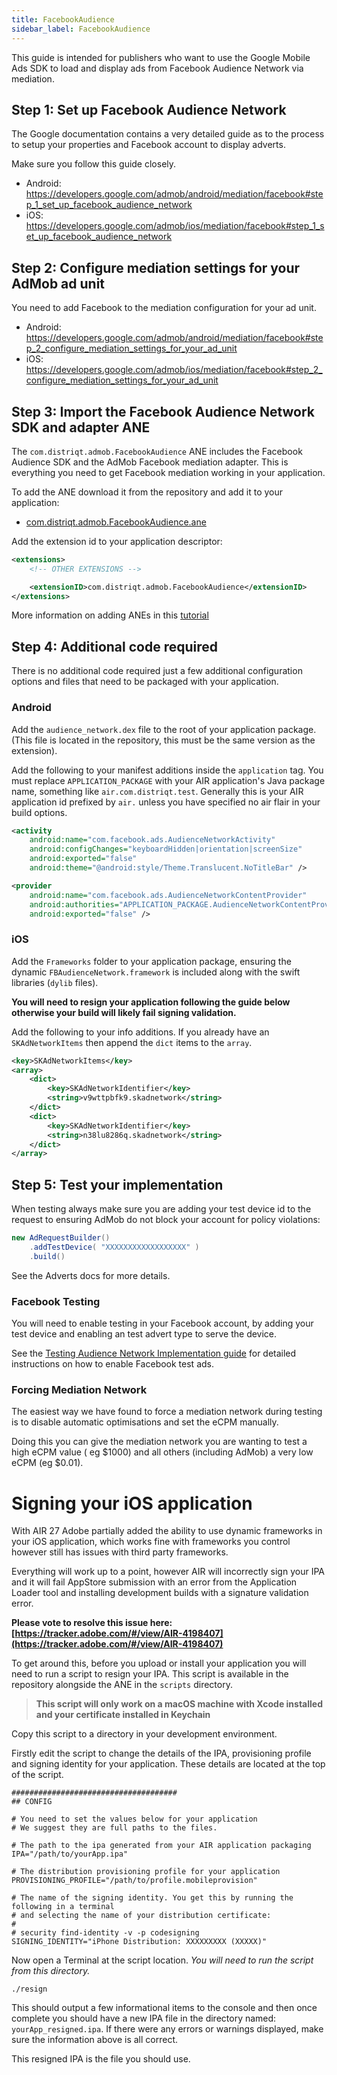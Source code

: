 ```yaml
---
title: FacebookAudience
sidebar_label: FacebookAudience
---
```


This guide is intended for publishers who want to use the Google Mobile Ads SDK to load and display ads from Facebook Audience Network via mediation. 



## Step 1: Set up Facebook Audience Network 

The Google documentation contains a very detailed guide as to the process to setup your properties and Facebook account to display adverts.

Make sure you follow this guide closely.

- Android: https://developers.google.com/admob/android/mediation/facebook#step_1_set_up_facebook_audience_network
- iOS: https://developers.google.com/admob/ios/mediation/facebook#step_1_set_up_facebook_audience_network


## Step 2: Configure mediation settings for your AdMob ad unit

You need to add Facebook to the mediation configuration for your ad unit.

- Android: https://developers.google.com/admob/android/mediation/facebook#step_2_configure_mediation_settings_for_your_ad_unit
- iOS: https://developers.google.com/admob/ios/mediation/facebook#step_2_configure_mediation_settings_for_your_ad_unit


## Step 3: Import the Facebook Audience Network SDK and adapter ANE

The `com.distriqt.admob.FacebookAudience` ANE includes the Facebook Audience SDK and the AdMob Facebook mediation adapter. This is everything you need to get Facebook mediation working in your application.

To add the ANE download it from the repository and add it to your application:

- [com.distriqt.admob.FacebookAudience.ane](https://github.com/distriqt/ANE-Adverts-Mediation/raw/master/lib/facebookaudience/com.distriqt.admob.FacebookAudience.ane)

Add the extension id to your application descriptor:

```xml
<extensions>
    <!-- OTHER EXTENSIONS -->

    <extensionID>com.distriqt.admob.FacebookAudience</extensionID>
</extensions>
```

More information on adding ANEs in this [tutorial](/docs/tutorials/getting-started)




## Step 4: Additional code required

There is no additional code required just a few additional configuration options and files that need to be packaged with your application.


### Android

Add the `audience_network.dex` file to the root of your application package. (This file is located in the repository, this must be the same version as the extension).

Add the following to your manifest additions inside the `application` tag. You must replace `APPLICATION_PACKAGE` with your AIR application's Java package name, something like `air.com.distriqt.test`. Generally this is your AIR application id prefixed by `air.` unless you have specified no air flair in your build options.


```xml
<activity
    android:name="com.facebook.ads.AudienceNetworkActivity"
    android:configChanges="keyboardHidden|orientation|screenSize"
    android:exported="false"
    android:theme="@android:style/Theme.Translucent.NoTitleBar" />

<provider
    android:name="com.facebook.ads.AudienceNetworkContentProvider"
    android:authorities="APPLICATION_PACKAGE.AudienceNetworkContentProvider"
    android:exported="false" />
```


### iOS


Add the `Frameworks` folder to your application package, ensuring the dynamic `FBAudienceNetwork.framework` is included along with the swift libraries (`dylib` files).

**You will need to resign your application following the guide below otherwise your build will likely fail signing validation.**


Add the following to your info additions. If you already have an `SKAdNetworkItems` then append the `dict` items to the `array`.

```xml
<key>SKAdNetworkItems</key>
<array>
    <dict>
        <key>SKAdNetworkIdentifier</key>
        <string>v9wttpbfk9.skadnetwork</string>
    </dict>
    <dict>
        <key>SKAdNetworkIdentifier</key>
        <string>n38lu8286q.skadnetwork</string>
    </dict>
</array>
```


## Step 5: Test your implementation 

When testing always make sure you are adding your test device id to the request to ensuring AdMob do not block your account for policy violations:

```actionscript
new AdRequestBuilder()
    .addTestDevice( "XXXXXXXXXXXXXXXXXX" )
    .build()
```

See the Adverts docs for more details.



### Facebook Testing 

You will need to enable testing in your Facebook account, by adding your test device and enabling an test advert type to serve the device.

See the [Testing Audience Network Implementation guide](https://developers.facebook.com/docs/audience-network/testing) for detailed instructions on how to enable Facebook test ads.



### Forcing Mediation Network

The easiest way we have found to force a mediation network during testing is to disable automatic optimisations and set the eCPM manually. 

Doing this you can give the mediation network you are wanting to test a high eCPM value ( eg $1000) and all others (including AdMob) a very low eCPM (eg $0.01).







# Signing your iOS application

With AIR 27 Adobe partially added the ability to use dynamic frameworks in your iOS application, which works fine with frameworks you control however still has issues with third party frameworks.

Everything will work up to a point, however AIR will incorrectly sign your IPA and it will fail AppStore submission with an error from the Application Loader tool and installing development builds with a signature validation error.

**Please vote to resolve this issue here: [https://tracker.adobe.com/#/view/AIR-4198407](https://tracker.adobe.com/#/view/AIR-4198407)**



To get around this, before you upload or install your application you will need to run a script to resign your IPA. 
This script is available in the repository alongside the ANE in the `scripts` directory.

>
> **This script will only work on a macOS machine with Xcode installed and your certificate installed in Keychain**
>

Copy this script to a directory in your development environment.

Firstly edit the script to change the details of the IPA, provisioning profile and signing identity for your application. These details are located at the top of the script.


```
#####################################
## CONFIG

# You need to set the values below for your application
# We suggest they are full paths to the files. 

# The path to the ipa generated from your AIR application packaging
IPA="/path/to/yourApp.ipa"

# The distribution provisioning profile for your application
PROVISIONING_PROFILE="/path/to/profile.mobileprovision"

# The name of the signing identity. You get this by running the following in a terminal 
# and selecting the name of your distribution certificate:
# 
# security find-identity -v -p codesigning
SIGNING_IDENTITY="iPhone Distribution: XXXXXXXXX (XXXXX)"
```


Now open a Terminal at the script location. *You will need to run the script from this directory.*

```
./resign
```

This should output a few informational items to the console and then once complete you should have a new IPA file in the directory named: `yourApp_resigned.ipa`. If there were any errors or warnings displayed, make sure the information above is all correct.

This resigned IPA is the file you should use.












